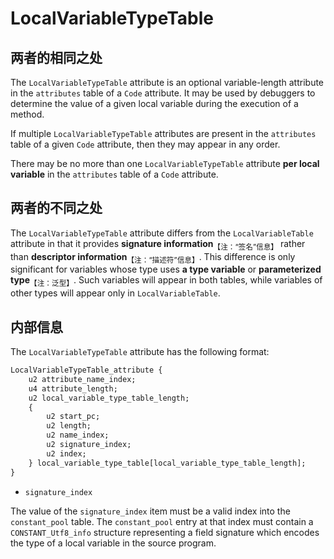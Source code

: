 # LocalVariableTypeTable

## 两者的相同之处

The `LocalVariableTypeTable` attribute is an optional variable-length attribute in the `attributes` table of a `Code` attribute. It may be used by debuggers to determine the value of a given local variable during the execution of a method.

If multiple `LocalVariableTypeTable` attributes are present in the `attributes` table of a given `Code` attribute, then they may appear in any order.

There may be no more than one `LocalVariableTypeTable` attribute **per local variable** in the `attributes` table of a `Code` attribute.

## 两者的不同之处

The `LocalVariableTypeTable` attribute differs from the `LocalVariableTable` attribute in that it provides **signature information**<sub>【注：“签名”信息】</sub> rather than **descriptor information**<sub>【注：“描述符”信息】</sub>. This difference is only significant for variables whose type uses **a type variable** or **parameterized type**<sub>【注：泛型】</sub>. Such variables will appear in both tables, while variables of other types will appear only in `LocalVariableTable`.

## 内部信息

The `LocalVariableTypeTable` attribute has the following format:

```txt
LocalVariableTypeTable_attribute {
    u2 attribute_name_index;
    u4 attribute_length;
    u2 local_variable_type_table_length;
    {
        u2 start_pc;
        u2 length;
        u2 name_index;
        u2 signature_index;
        u2 index;
    } local_variable_type_table[local_variable_type_table_length];
}
```

- `signature_index`

The value of the `signature_index` item must be a valid index into the `constant_pool` table. The `constant_pool` entry at that index must contain a `CONSTANT_Utf8_info` structure representing a field signature which encodes the type of a local variable in the source program.
